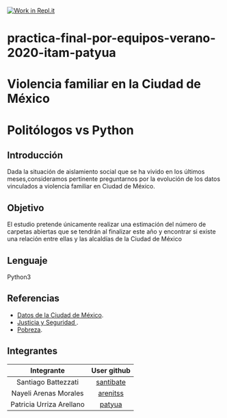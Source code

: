 [![Work in Repl.it](https://classroom.github.com/assets/work-in-replit-14baed9a392b3a25080506f3b7b6d57f295ec2978f6f33ec97e36a161684cbe9.svg)](https://classroom.github.com/online_ide?assignment_repo_id=2907122&assignment_repo_type=AssignmentRepo)

# practica-final-por-equipos-verano-2020-itam-patyua
# Violencia familiar en la Ciudad de México
# Politólogos vs Python 

## Introducción 
Dada la situación de aislamiento social que se ha vivido en los últimos meses,consideramos pertinente preguntarnos por la evolución de los datos vinculados a violencia familiar en Ciudad de México.

## Objetivo
El estudio pretende únicamente realizar una estimación del número de carpetas abiertas que se tendrán al finalizar este año y encontrar si existe una relación entre ellas y las alcaldías de la Ciudad de México

## Lenguaje
Python3

## Referencias
 * [Datos de la Ciudad de México](https://datos.cdmx.gob.mx/pages/home/).
 * [Justicia y Seguridad ](https://datos.cdmx.gob.mx/explore/?refine.theme=Justicia+y+seguridad&sort=modified).
 * [Pobreza](https://www.coneval.org.mx/Medicion/Paginas/PobrezaInicio.aspx).
 
 ## Integrantes
|Integrante|User github|
|:--:|:--:|
|Santiago Battezzati|[santibate](https://github.com/santibate)|
|Nayeli Arenas Morales|[arenitss](https://github.com/arenitss)|
|Patricia Urriza Arellano|[patyua](https://github.com/patyua)|
